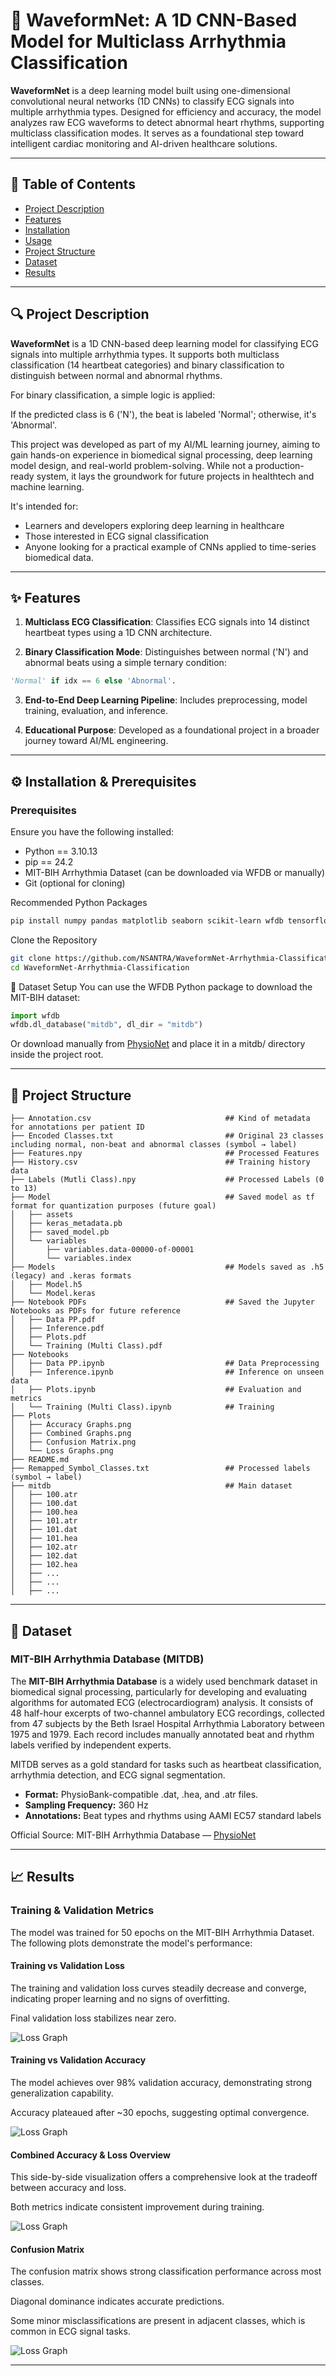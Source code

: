 # 📌 WaveformNet: A 1D CNN-Based Model for Multiclass Arrhythmia Classification

**WaveformNet** is a deep learning model built using one-dimensional convolutional neural networks (1D CNNs) to classify ECG signals into multiple arrhythmia types. Designed for efficiency and accuracy, the model analyzes raw ECG waveforms to detect abnormal heart rhythms, supporting multiclass classification modes. It serves as a foundational step toward intelligent cardiac monitoring and AI-driven healthcare solutions.

---

## 📖 Table of Contents
- [Project Description](#project-description)
- [Features](#features)
- [Installation](#installation)
- [Usage](#usage)
- [Project Structure](#project-structure)
- [Dataset](#dataset)
- [Results](#results)

---

## 🔍 Project Description

**WaveformNet** is a 1D CNN-based deep learning model for classifying ECG signals into multiple arrhythmia types. It supports both multiclass classification (14 heartbeat categories) and binary classification to distinguish between normal and abnormal rhythms.

For binary classification, a simple logic is applied:

If the predicted class is 6 ('N'), the beat is labeled 'Normal'; otherwise, it's 'Abnormal'.

This project was developed as part of my AI/ML learning journey, aiming to gain hands-on experience in biomedical signal processing, deep learning model design, and real-world problem-solving. While not a production-ready system, it lays the groundwork for future projects in healthtech and machine learning.

It's intended for:

- Learners and developers exploring deep learning in healthcare
- Those interested in ECG signal classification
- Anyone looking for a practical example of CNNs applied to time-series biomedical data.

---

## ✨ Features

1. **Multiclass ECG Classification**: Classifies ECG signals into 14 distinct heartbeat types using a 1D CNN architecture.

2. **Binary Classification Mode**: Distinguishes between normal ('N') and abnormal beats using a simple ternary condition:
```python
'Normal' if idx == 6 else 'Abnormal'.
```

3. **End-to-End Deep Learning Pipeline**: Includes preprocessing, model training, evaluation, and inference.

4. **Educational Purpose**: Developed as a foundational project in a broader journey toward AI/ML engineering.

---

## ⚙️ Installation & Prerequisites
### Prerequisites
Ensure you have the following installed:

- Python == 3.10.13
- pip == 24.2
- MIT-BIH Arrhythmia Dataset (can be downloaded via WFDB or manually)
- Git (optional for cloning)

Recommended Python Packages
```bash
pip install numpy pandas matplotlib seaborn scikit-learn wfdb tensorflow
```

Clone the Repository
```bash
git clone https://github.com/NSANTRA/WaveformNet-Arrhythmia-Classification.git
cd WaveformNet-Arrhythmia-Classification
```

📂 Dataset Setup
You can use the WFDB Python package to download the MIT-BIH dataset:

```python
import wfdb
wfdb.dl_database("mitdb", dl_dir = "mitdb")
```
Or download manually from [PhysioNet](#dataset) and place it in a mitdb/ directory inside the project root.

---

## 📁 Project Structure

```tree
├── Annotation.csv                              ## Kind of metadata for annotations per patient ID
├── Encoded Classes.txt                         ## Original 23 classes including normal, non-beat and abnormal classes (symbol → label)
├── Features.npy                                ## Processed Features
├── History.csv                                 ## Training history data
├── Labels (Mutli Class).npy                    ## Processed Labels (0 to 13)
├── Model                                       ## Saved model as tf format for quantization purposes (future goal)
│   ├── assets
│   ├── keras_metadata.pb
│   ├── saved_model.pb
│   └── variables
│       ├── variables.data-00000-of-00001
│       └── variables.index
├── Models                                      ## Models saved as .h5 (legacy) and .keras formats
│   ├── Model.h5
│   └── Model.keras
├── Notebook PDFs                               ## Saved the Jupyter Notebooks as PDFs for future reference
│   ├── Data PP.pdf
│   ├── Inference.pdf
│   ├── Plots.pdf
│   └── Training (Multi Class).pdf
├── Notebooks
│   ├── Data PP.ipynb                           ## Data Preprocessing
│   ├── Inference.ipynb                         ## Inference on unseen data
│   ├── Plots.ipynb                             ## Evaluation and metrics
│   └── Training (Multi Class).ipynb            ## Training
├── Plots
│   ├── Accuracy Graphs.png
│   ├── Combined Graphs.png
│   ├── Confusion Matrix.png
│   └── Loss Graphs.png
├── README.md
├── Remapped_Symbol_Classes.txt                 ## Processed labels (symbol → label)
├── mitdb                                       ## Main dataset
│   ├── 100.atr
│   ├── 100.dat
│   ├── 100.hea
│   ├── 101.atr
│   ├── 101.dat
│   ├── 101.hea
│   ├── 102.atr
│   ├── 102.dat
│   ├── 102.hea	
│   ├── ...
│   ├── ...
│   ├── ...
```

---

## 🧬 Dataset

### MIT-BIH Arrhythmia Database (MITDB)
The **MIT-BIH Arrhythmia Database** is a widely used benchmark dataset in biomedical signal processing, particularly for developing and evaluating algorithms for automated ECG (electrocardiogram) analysis. It consists of 48 half-hour excerpts of two-channel ambulatory ECG recordings, collected from 47 subjects by the Beth Israel Hospital Arrhythmia Laboratory between 1975 and 1979. Each record includes manually annotated beat and rhythm labels verified by independent experts.

MITDB serves as a gold standard for tasks such as heartbeat classification, arrhythmia detection, and ECG signal segmentation.

- **Format:** PhysioBank-compatible .dat, .hea, and .atr files.
- **Sampling Frequency:** 360 Hz
- **Annotations:** Beat types and rhythms using AAMI EC57 standard labels

Official Source:
MIT-BIH Arrhythmia Database — [PhysioNet](https://physionet.org/content/mitdb/1.0.0/)

---

## 📈 Results

### Training & Validation Metrics
The model was trained for 50 epochs on the MIT-BIH Arrhythmia Dataset. The following plots demonstrate the model's performance:

#### Training vs Validation Loss

The training and validation loss curves steadily decrease and converge, indicating proper learning and no signs of overfitting.

Final validation loss stabilizes near zero.

![Loss Graph](Plots/Loss%20Graphs.png)

#### Training vs Validation Accuracy

The model achieves over 98% validation accuracy, demonstrating strong generalization capability.

Accuracy plateaued after ~30 epochs, suggesting optimal convergence.

![Loss Graph](Plots/Accuracy%20Graphs.png)

#### Combined Accuracy & Loss Overview

This side-by-side visualization offers a comprehensive look at the tradeoff between accuracy and loss.

Both metrics indicate consistent improvement during training.

![Loss Graph](Plots/Combined%20Graphs.png)

#### Confusion Matrix

The confusion matrix shows strong classification performance across most classes.

Diagonal dominance indicates accurate predictions.

Some minor misclassifications are present in adjacent classes, which is common in ECG signal tasks.

![Loss Graph](Plots/Confusion%20Matrix.png)

---